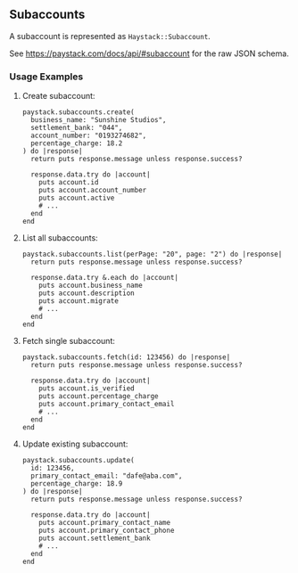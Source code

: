 ## Subaccounts

A subaccount is represented as `Haystack::Subaccount`.

See <https://paystack.com/docs/api/#subaccount> for the raw JSON schema.

### Usage Examples

1. Create subaccount:

   ```crystal
   paystack.subaccounts.create(
     business_name: "Sunshine Studios",
     settlement_bank: "044",
     account_number: "0193274682",
     percentage_charge: 18.2
   ) do |response|
     return puts response.message unless response.success?

     response.data.try do |account|
       puts account.id
       puts account.account_number
       puts account.active
       # ...
     end
   end
   ```

1. List all subaccounts:

   ```crystal
   paystack.subaccounts.list(perPage: "20", page: "2") do |response|
     return puts response.message unless response.success?

     response.data.try &.each do |account|
       puts account.business_name
       puts account.description
       puts account.migrate
       # ...
     end
   end
   ```

1. Fetch single subaccount:

   ```crystal
   paystack.subaccounts.fetch(id: 123456) do |response|
     return puts response.message unless response.success?

     response.data.try do |account|
       puts account.is_verified
       puts account.percentage_charge
       puts account.primary_contact_email
       # ...
     end
   end
   ```

1. Update existing subaccount:

   ```crystal
   paystack.subaccounts.update(
     id: 123456,
     primary_contact_email: "dafe@aba.com",
     percentage_charge: 18.9
   ) do |response|
     return puts response.message unless response.success?

     response.data.try do |account|
       puts account.primary_contact_name
       puts account.primary_contact_phone
       puts account.settlement_bank
       # ...
     end
   end
   ```
